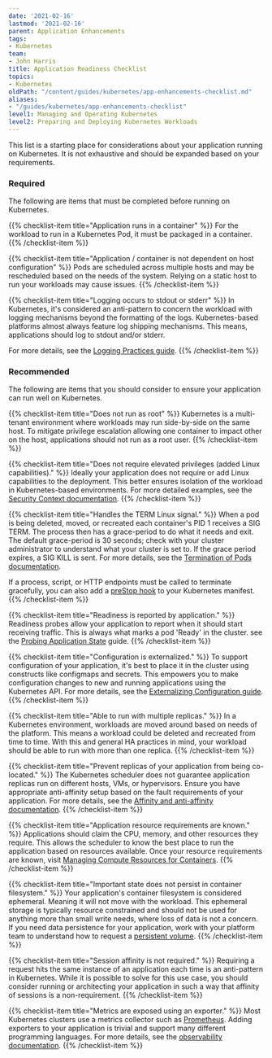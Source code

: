 ```yaml
---
date: '2021-02-16'
lastmod: '2021-02-16'
parent: Application Enhancements
tags:
- Kubernetes
team:
- John Harris
title: Application Readiness Checklist
topics:
- Kubernetes
oldPath: "/content/guides/kubernetes/app-enhancements-checklist.md"
aliases:
- "/guides/kubernetes/app-enhancements-checklist"
level1: Managing and Operating Kubernetes
level2: Preparing and Deploying Kubernetes Workloads
---
```


This list is a starting place for considerations about your application running
on Kubernetes. It is not exhaustive and should be expanded based on your
requirements.

### Required

The following are items that must be completed before running on Kubernetes.

{{% checklist-item title="Application runs in a container" %}}
For the workload to run in a Kubernetes Pod, it must be packaged in a
container.
{{% /checklist-item %}}

{{% checklist-item title="Application / container is not dependent on host configuration" %}}
Pods are scheduled across multiple hosts and may be rescheduled based on
the needs of the system. Relying on a static host to run your workloads
may cause issues.
{{% /checklist-item %}}

{{% checklist-item title="Logging occurs to stdout or stderr" %}}
In Kubernetes, it's considered an anti-pattern to concern the workload with
logging mechanisms beyond the formatting of the logs. Kubernetes-based
platforms almost always feature log shipping mechanisms. This means,
applications should log to stdout and/or stderr.

For more details, see the [Logging Practices guide](../app-enhancements-logging-practices/).
{{% /checklist-item %}}

### Recommended

The following are items that you should consider to ensure your application can run well on Kubernetes.

{{% checklist-item title="Does not run as root" %}}
Kubernetes is a multi-tenant environment where workloads may run side-by-side
on the same host. To mitigate privilege escalation allowing one container to
impact other on the host, applications should not run as a root user.
{{% /checklist-item %}}

{{% checklist-item title="Does not require elevated privileges (added Linux capabilities)." %}}
Ideally your application does not require or add Linux capabilities to the
deployment. This better ensures isolation of the workload in
Kubernetes-based environments. For more detailed examples, see the [Security
Context
documentation](https://kubernetes.io/docs/tasks/configure-pod-container/security-context/#set-the-security-context-for-a-pod).
{{% /checklist-item %}}

{{% checklist-item title="Handles the TERM Linux signal." %}}
When a pod is being deleted, moved, or recreated each container's PID 1
receives a SIG TERM. The process then has a grace-period to do what it needs
and exit. The default grace-period is 30 seconds; check with your cluster
administrator to understand what your cluster is set to. If the grace period
expires, a SIG KILL is sent. For more details, see the [Termination of Pods
documentation](https://kubernetes.io/docs/concepts/workloads/pods/pod/#termination-of-pods).

If a process, script, or HTTP endpoints must be called to terminate
gracefully, you can also add a [preStop
hook](https://kubernetes.io/docs/concepts/containers/container-lifecycle-hooks)
to your Kubernetes manifest.
{{% /checklist-item %}}

{{% checklist-item title="Readiness is reported by application." %}}
Readiness probes allow your application to report when it should start
receiving traffic. This is always what marks a pod 'Ready' in the cluster.
see the [Probing Application
State](https://kubernetes.io/docs/concepts/storage/persistent-volumes)
guide.
{{% /checklist-item %}}

{{% checklist-item title="Configuration is externalized." %}}
To support configuration of your application, it's best to place it in the
cluster using constructs like configmaps and secrets. This empowers you to
make configuration changes to new and running applications using the
Kubernetes API. For more details, see the [Externalizing Configuration
guide](../app-enhancements-externalizing-configuration).
{{% /checklist-item %}}

{{% checklist-item title="Able to run with multiple replicas." %}}
In a Kubernetes environment, workloads are moved around based on needs of
the platform. This means a workload could be deleted and recreated from time
to time. With this and general HA practices in mind, your workload should be
able to run with more than one replica.
{{% /checklist-item %}}

{{% checklist-item title="Prevent replicas of your application from being co-located." %}}
The Kubernetes scheduler does not guarantee application replicas run on
different hosts, VMs, or hypervisors. Ensure you have appropriate
anti-affinity setup based on the fault requirements of your application. For
more details, see the [Affinity and anti-affinity
documentation](https://kubernetes.io/docs/concepts/configuration/assign-pod-node/#affinity-and-anti-affinity).
{{% /checklist-item %}}

{{% checklist-item title="Application resource requirements are known." %}}
Applications should claim the CPU, memory, and other resources they require.
This allows the scheduler to know the best place to run the application
based on resources available. Once your resource requirements are known,
visit [Managing Compute Resources for
Containers](https://kubernetes.io/docs/concepts/configuration/manage-compute-resources-container).
{{% /checklist-item %}}

{{% checklist-item title="Important state does not persist in container filesystem." %}}
Your application's container filesystem is considered ephemeral. Meaning it
will not move with the workload. This ephemeral storage is typically
resource constrained and should not be used for anything more than small
write needs, where loss of data is not a concern. If you need data
persistence for your application, work with your platform team to understand
how to request a [persistent volume](https://kubernetes.io/docs/concepts/storage/persistent-volumes).
{{% /checklist-item %}}

{{% checklist-item title="Session affinity is not required." %}}
Requiring a request hits the same instance of an application each time is an
anti-pattern in Kubernetes. While it is possible to solve for this use case,
you should consider running or architecting your application in such a way
that affinity of sessions is a non-requirement.
{{% /checklist-item %}}

{{% checklist-item title="Metrics are exposed using an exporter." %}}
Most Kubernetes clusters use a metrics collector such as
[Prometheus](https://prometheus.io). Adding exporters to your application is
trivial and support many different programming languages. For more details, see
the [observability documentation](../app-observability/).
{{% /checklist-item %}}